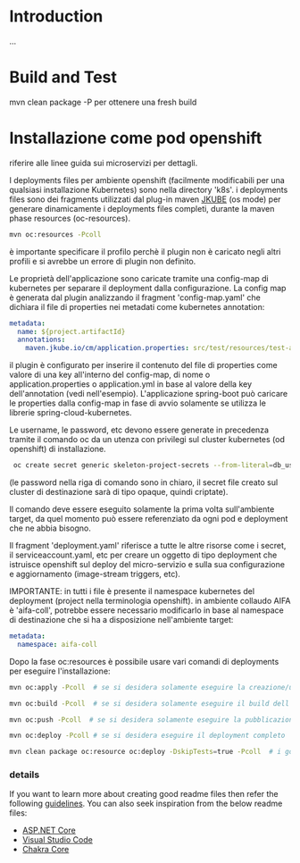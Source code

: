 # Introduction 
...


# Build and Test
mvn clean package -P<profilo> per ottenere una fresh build 

# Installazione come pod openshift
riferire alle linee guida sui microservizi per dettagli.

I deployments files per ambiente openshift (facilmente modificabili per una qualsiasi installazione Kubernetes) sono nella directory 'k8s'. i deployments files sono dei fragments utilizzati dal plug-in maven [JKUBE](https://www.eclipse.org/jkube/docs/openshift-maven-plugin) (os mode) per generare dinamicamente i deployments files completi, durante la maven phase resources (oc-resources).
``` sh
mvn oc:resources -Pcoll
```
è importante specificare il profilo perchè il plugin non è caricato negli altri profili e si avrebbe un errore di plugin non definito.

Le proprietà dell'applicazione sono caricate tramite una config-map di kubernetes per separare il deployment dalla configurazione. La config map è generata dal plugin analizzando il fragment 'config-map.yaml' che dichiara il file di properties nei metadati come kubernetes annotation:
``` yaml
metadata:
  name: ${project.artifactId}
  annotations:
    maven.jkube.io/cm/application.properties: src/test/resources/test-application.properties
```

il plugin è configurato per inserire il contenuto del file di properties come valore di una key all'interno del config-map, di nome o application.properties o application.yml in base al valore della key dell'annotation (vedi nell'esempio).
L'applicazione spring-boot può caricare le properties dalla config-map in fase di avvio solamente se utilizza le librerie spring-cloud-kubernetes.

Le username, le password, etc devono essere generate in precedenza tramite il comando oc da un utenza con privilegi sul cluster kubernetes (od openshift) di installazione.
``` sh
 oc create secret generic skeleton-project-secrets --from-literal=db_user=APP_AIFA --from-literal=db_password=app_aifa --from-literal=auth_username=app_aifa --from-literal=auth_password=app_aifa
```
(le password nella riga di comando sono in chiaro, il secret file creato sul cluster di destinazione sarà di tipo opaque, quindi criptate).

Il comando deve essere eseguito solamente la prima volta sull'ambiente target, da quel momento può essere referenziato da ogni pod e deployment che ne abbia bisogno.

Il fragment 'deployment.yaml' riferisce a tutte le altre risorse come i secret, il serviceaccount.yaml, etc per creare un oggetto di tipo deployment che istruisce openshift sul deploy del micro-servizio e sulla sua configurazione e aggiornamento (image-stream triggers, etc).

IMPORTANTE: in tutti i file è presente il namespace kubernetes del deployment (project nella  terminologia openshift). in ambiente collaudo AIFA è 'aifa-coll', potrebbe essere necessario modificarlo in base al namespace di destinazione che si ha a disposizione nell'ambiente target:
``` yml
metadata:
  namespace: aifa-coll
```
Dopo la fase oc:resources è possibile usare vari comandi di deployments per eseguire l'installazione:

``` sh
mvn oc:apply -Pcoll  # se si desidera solamente eseguire la creazione/update degli oggetti di deployments sul cluster di destinazione (ma non la pubblicazione della docker image e quindi la creazione del pod)

mvn oc:build -Pcoll  # se si desidera solamente eseguire il build dell'immagine docker

mvn oc:push -Pcoll  # se si desidera solamente eseguire la pubblicazione dell'immagine docker con una nuova tag version sul registro docker

mvn oc:deploy -Pcoll # se si desidera eseguire il deployment completo

mvn clean package oc:resource oc:deploy -DskipTests=true -Pcoll  # i goals del plugin jkube possono essere eseguiti in pipes
```

### details
If you want to learn more about creating good readme files then refer the following [guidelines](https://docs.microsoft.com/en-us/azure/devops/repos/git/create-a-readme?view=azure-devops). You can also seek inspiration from the below readme files:
- [ASP.NET Core](https://github.com/aspnet/Home)
- [Visual Studio Code](https://github.com/Microsoft/vscode)
- [Chakra Core](https://github.com/Microsoft/ChakraCore)